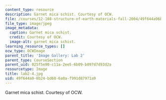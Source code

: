 ```yaml
---
content_type: resource
description: Garnet mica schist. Courtesy of OCW.
file: /courses/12-108-structure-of-earth-materials-fall-2004/49f644a96b24bd686a0af991d87971a9_lab2-4.jpg
file_type: image/jpeg
image_metadata:
  caption: Garnet mica schist.
  credit: Courtesy of OCW.
  image-alt: garnet mica schist.
learning_resource_types: []
ocw_type: OCWImage
parent_title: 'Image Gallery: Lab 2'
parent_type: CourseSection
parent_uid: 025f5e90-c11a-2ee5-6b09-b097d7d93d2a
resourcetype: Image
title: lab2-4.jpg
uid: 49f644a9-6b24-bd68-6a0a-f991d87971a9
---
```

Garnet mica schist. Courtesy of OCW.

